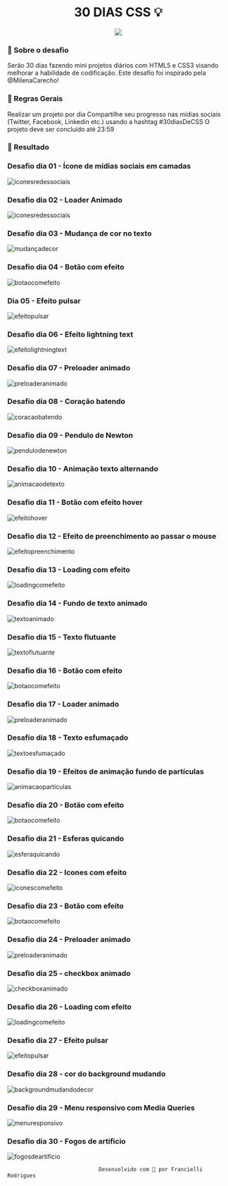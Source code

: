<h1 align="center">
30 DIAS CSS 💡
</h1>
<p align="center">
<a target="_blank" rel="noopener noreferrer" href="https://camo.githubusercontent.com/66fe19848b26f90cf13a99b798f742a9e7809b27/68747470733a2f2f696d672e736869656c64732e696f2f62616467652f746563682d66726f6e742d2d656e642d627269676874677265656e"><img src="https://camo.githubusercontent.com/66fe19848b26f90cf13a99b798f742a9e7809b27/68747470733a2f2f696d672e736869656c64732e696f2f62616467652f746563682d66726f6e742d2d656e642d627269676874677265656e" data-canonical-src="https://img.shields.io/badge/tech-front--end-brightgreen" style="max-width:100%;"></a>

### 🧐 Sobre o desafio 


Serão 30 dias fazendo mini projetos diários com HTML5 e CSS3 visando melhorar a habilidade de codificação. Este desafio foi inspirado pela @MilenaCarecho!

### 🚨 Regras Gerais

Realizar um projeto por dia
Compartilhe seu progresso nas mídias sociais (Twitter, Facebook, Linkedin etc.) usando a hashtag #30diasDeCSS
O projeto deve ser concluído até 23:59

### 🎉 Resultado

### Desafio dia 01 - Ícone de mídias sociais em camadas
<img alt="iconesredessociais" src="https://ik.imagekit.io/atnyozbx9v/redessociais_qyAJc0W5h.gif">


### Desafio dia 02 - Loader Animado
<img alt="iconesredessociais" src="https://ik.imagekit.io/atnyozbx9v/loading_bw8wbp9LT.gif">


### Desafio dia 03 - Mudança de cor no texto
<img alt="mudançadecor" src="https://ik.imagekit.io/atnyozbx9v/needdcoffee_TqSzTCKmR.gif">

### Desafio dia 04 - Botão com efeito
<img alt="botaocomefeito" src="https://ik.imagekit.io/atnyozbx9v/botaohover_qsIO-ZWj9.gif">

### Dia 05 - Efeito pulsar
<img alt="efeitopulsar" src="https://ik.imagekit.io/atnyozbx9v/heart_YhBHcsI2dt.gif">

### Desafio dia 06 - Efeito lightning text
<img alt="efeitolightningtext" src="https://ik.imagekit.io/atnyozbx9v/efeito_GtOSH2lqd.gif">

### Desafio dia 07 - Preloader animado
<img alt="preloaderanimado" src="https://ik.imagekit.io/atnyozbx9v/preloader_animado_IYusYHJfD.gif">

### Desafio dia 08 - Coração batendo
<img alt="coracaobatendo" src="https://ik.imagekit.io/atnyozbx9v/cora__obatendo_IkYQJzCC3g.gif">

### Desafio dia 09 - Pendulo de Newton
<img alt="pendulodenewton" src="https://ik.imagekit.io/atnyozbx9v/pendulo_3kxEA7u8k6.gif">

### Desafio dia 10 - Animação texto alternando
<img alt="animacaodetexto" src="https://ik.imagekit.io/atnyozbx9v/eu_amo_cCwSnDBD-.gif">

### Desafio dia 11 - Botão com efeito hover
<img alt="efeitohover" src="https://ik.imagekit.io/atnyozbx9v/botaoefeitohover_iX9LerY56.gif">

### Desafio dia 12 - Efeito de preenchimento ao passar o mouse
<img alt="efeitopreenchimento" src="https://ik.imagekit.io/atnyozbx9v/efeitopreenchimento_rZOX451F6.gif">

### Desafio dia 13 - Loading com efeito
<img alt="loadingcomefeito" src="https://ik.imagekit.io/atnyozbx9v/loadingcomefeito_cPiTYvjPm.gif">

### Desafio dia 14 - Fundo de texto animado
<img alt="textoanimado" src="https://ik.imagekit.io/atnyozbx9v/textoanimado_F0OtauQHK.gif">

### Desafio dia 15 - Texto flutuante
<img alt="textoflutuante" src="https://ik.imagekit.io/atnyozbx9v/particulas_thkwYL49A.gif">

### Desafio dia 16 - Botão com efeito
<img alt="botaocomefeito" src="https://ik.imagekit.io/atnyozbx9v/botaocomefeitos_8fQypaEPa.gif">

### Desafio dia 17 - Loader animado
<img alt="preloaderanimado" src="https://ik.imagekit.io/atnyozbx9v/loaderanimado_4mYog59ct.gif">

### Desafio dia 18 - Texto esfumaçado
<img alt="textoesfumaçado" src="https://ik.imagekit.io/atnyozbx9v/textoesfuma_ado_aOZ6DlOoX.gif">

### Desafio dia 19 - Efeitos de animação fundo de partículas
<img alt="animacaoparticulas" src="https://ik.imagekit.io/atnyozbx9v/anima__o2_Qnnzd4i-f.gif">

### Desafio dia 20 - Botão com efeito
<img alt="botaocomefeito" src="https://ik.imagekit.io/atnyozbx9v/botaocomefeito2_3Nr9ZNggw.gif">

### Desafio dia 21 - Esferas quicando
<img alt="esferaquicando" src="https://ik.imagekit.io/atnyozbx9v/esferas_Ku2uPgSyh.gif">

### Desafio dia 22 - Icones com efeito
<img alt="iconescomefeito" src="https://ik.imagekit.io/atnyozbx9v/iconescomefeito_sVB3DYQuF.gif">

### Desafio dia 23 - Botão com efeito
<img alt="botaocomefeito" src="https://ik.imagekit.io/atnyozbx9v/botaocomefeito3_niR5YKOaS5.gif">

### Desafio dia 24 - Preloader animado
<img alt="preloaderanimado" src="https://ik.imagekit.io/atnyozbx9v/preloaderanimado_-iexzcrtd.gif">

### Desafio dia 25 - checkbox animado
<img alt="checkboxanimado" src="https://ik.imagekit.io/atnyozbx9v/checkboxanimado_PP3dUEq08.gif">

### Desafio dia 26 - Loading com efeito
<img alt="loadingcomefeito" src="https://ik.imagekit.io/atnyozbx9v/Loadercomefeito_yDAr_9eJB.gif">

### Desafio dia 27 - Efeito pulsar
<img alt="efeitopulsar" src="https://ik.imagekit.io/atnyozbx9v/efeitopulsar3_lzoLj8QDYJ.gif">

### Desafio dia 28 - cor do background mudando
<img alt="backgroundmudandodecor" src="https://ik.imagekit.io/atnyozbx9v/corbackground_eY6m8D5sK.gif">

### Desafio dia 29 - Menu responsivo com Media Queries
<img alt="menuresponsivo" src="https://ik.imagekit.io/atnyozbx9v/menuresponsivo_BdXBAQbtk.gif">

### Desafio dia 30 - Fogos de artificio
<img alt="fogosdeartificio" src="https://ik.imagekit.io/atnyozbx9v/fogosdeartificio_8zqWBdn9d.gif"><br>


                                 Desenvolvido com 💜 por Francielli Rodrigues

